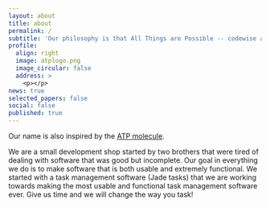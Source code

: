 ```yaml
---
layout: about
title: about
permalink: /
subtitle: 'Our philosophy is that All Things are Possible -- codewise at least.'
profile:
  align: right
  image: atplogo.png
  image_circular: false
  address: >
    <p></p>
news: true
selected_papers: false
social: false
published: true
---
```


Our name is also inspired by the <a href="https://en.wikipedia.org/wiki/Adenosine_triphosphate">ATP molecule</a>.<br />

We are a small development shop started by two brothers that were tired of dealing with software that was good but incomplete. Our goal in everything we do is to make software that is both usable and extremely functional. We started with a task management software (Jade tasks) that we are working towards making the most usable and functional task management software ever. Give us time and we will change the way you task!

<!--
No Test [subreddit](http://reddit.com). You can put a picture in, too. The code is already in, just name your picture `prof_pic.jpg` and put it in the `img/` folder.

Put your address / P.O. box / other info right below your picture. You can also disable any these elements by editing `profile` property of the YAML header of your `_pages/about.md`. Edit `_bibliography/papers.bib` and Jekyll will render your [publications page](/al-folio/publications/) automatically.

Link to your social media connections, too. This theme is set up to use [Font Awesome icons](http://fortawesome.github.io/Font-Awesome/) and [Academicons](https://jpswalsh.github.io/academicons/), like the ones below. Add your Facebook, Twitter, LinkedIn, Google Scholar, or just disable all of them.
-->